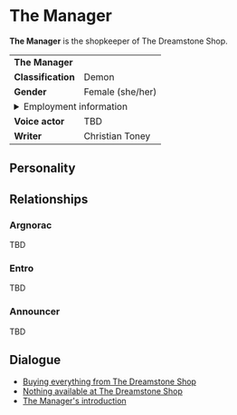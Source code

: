 # The Manager
**The Manager** is the shopkeeper of The Dreamstone Shop.

<table>
  <tbody>
    <tr>
      <td colspan="2">
        <b>The Manager</b>
      </td>
    </tr>
    <tr>
      <td>
        <b>Classification</b>
      </td>
      <td>Demon</td>
    </tr>
    <tr>
      <td>
        <b>Gender</b>
      </td>
      <td>Female (she/her)</td>
    </tr>
    <tr>
      <td colspan="2">
        <details>
          <summary>Employment information</summary>
          <table>
            <tbody>
              <tr>
                <td>
                  <b>Affiliation</b>
                </td>
                <td>
                  <b>Underworld:</b><br />
                  Greed Faction
                </td>
              </tr>
              <tr>
                <td>
                  <b>Title</b>
                </td>
                <td>
                  Shopkeeper, The Dreamstone Shop
                </td>
              </tr>
              <tr>
                <td>
                  <b>Boss</b>
                </td>
                <td>
                  Argnorac (in the DemoDemons Arena)<br />
                  Coin (everywhere else)
                </td>
              </tr>
            </tbody>
          </table>
        </details>
      </td>
    </tr>
    <tr>
      <td>
        <b>Voice actor</b>
      </td>
      <td>TBD</td>
    </tr>
    <tr>
      <td>
        <b>Writer</b>
      </td>
      <td>Christian Toney</td>
    </tr>
  </tbody>
<table>

## Personality


## Relationships
### Argnorac
TBD

### Entro
TBD

### Announcer
TBD

## Dialogue
* [Buying everything from The Dreamstone Shop](/scripts/dreamstone-shop-bought-everything.md)
* [Nothing available at The Dreamstone Shop](/scripts/dreamstone-shop-nothing-available.md)
* [The Manager's introduction](/scripts/the-manager-introduction.md)